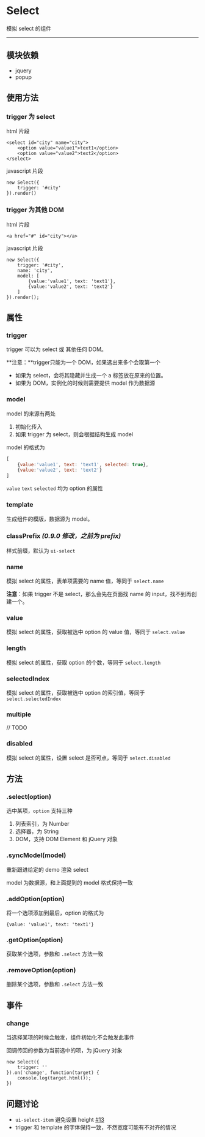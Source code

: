 
# Select

模拟 select 的组件

---

## 模块依赖

* jquery
* popup

## 使用方法

### trigger 为 select

html 片段

```
<select id="city" name="city">
    <option value="value1">text1</option>
    <option value="value2">text2</option>
</select>
```

javascript 片段

```
new Select({
    trigger: '#city'
}).render()
```

### trigger 为其他 DOM

html 片段

```
<a href="#" id="city"></a>
```

javascript 片段

```
new Select({
    trigger: '#city',
    name: 'city',
    model: [
        {value:'value1', text: 'text1'},
        {value:'value2', text: 'text2'}
    ]
}).render();
```


## 属性

### trigger

trigger 可以为 select 或 其他任何 DOM。

**注意：**trigger只能为一个 DOM，如果选出来多个会取第一个

* 如果为 select，会将其隐藏并生成一个 a 标签放在原来的位置。
* 如果为 DOM，实例化的时候则需要提供 model 作为数据源

### model

model 的来源有两处

1. 初始化传入
2. 如果 trigger 为 select，则会根据结构生成 model

model 的格式为

```javascript
[
    {value:'value1', text: 'text1', selected: true},
    {value:'value2', text: 'text2'}
]
```

`value` `text` `selected` 均为 option 的属性

### template

生成组件的模版，数据源为 model。

### classPrefix   _(0.9.0 修改，之前为 prefix)_

样式前缀，默认为 `ui-select`

### name

模拟 select 的属性，表单项需要的 name 值，等同于 `select.name`

**注意**：如果 trigger 不是 select，那么会先在页面找 name 的 input，找不到再创建一个。

### value

模拟 select 的属性，获取被选中 option 的 value 值，等同于 `select.value`

### length

模拟 select 的属性，获取 option 的个数，等同于 `select.length`

### selectedIndex

模拟 select 的属性，获取被选中 option 的索引值，等同于 `select.selectedIndex`

### multiple

// TODO

### disabled

模拟 select 的属性，设置 select 是否可点，等同于 `select.disabled`

## 方法

### .select(option)

选中某项，`option` 支持三种

1. 列表索引，为 Number
2. 选择器，为 String
3. DOM，支持 DOM Element 和 jQuery 对象

### .syncModel(model)

重新跟进给定的 demo 渲染 select

model 为数据源，和上面提到的 model 格式保持一致

### .addOption(option)

将一个选项添加到最后，option 的格式为

```
{value: 'value1', text: 'text1'}
```

### .getOption(option)

获取某个选项，参数和 `.select` 方法一致

### .removeOption(option)

删除某个选项，参数和 `.select` 方法一致

## 事件

### change

当选择某项的时候会触发，组件初始化不会触发此事件

回调传回的参数为当前选中的项，为 jQuery 对象

```
new Select({
    trigger: ''
}).on('change', function(target) {
    console.log(target.html());
})
```

## 问题讨论

- `ui-select-item` 避免设置 height [#13](https://github.com/aralejs/select/issues/13)
- trigger 和 template 的字体保持一致，不然宽度可能有不对齐的情况
